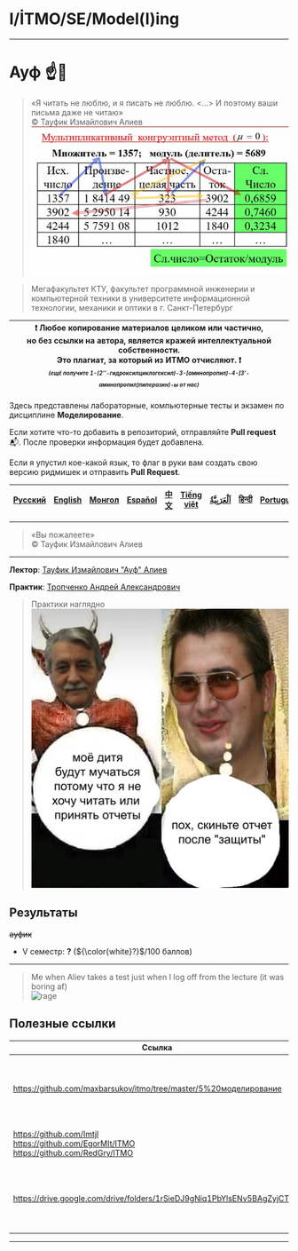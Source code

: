 # I/İTMO/SE/Model(l)ing

---

# Ауф ☝️🐺
> «Я читать не люблю, и я писать не люблю. <...> И поэтому ваши письма даже не читаю»\
© Тауфик Измайлович Алиев
> ![a fucking clock factory lol](/img/charts/arrows.png)

> Мегафакультет КТУ, факультет программной инженерии и компьютерной техники в университете информационной технологии, механики и оптики в г. Санкт-Петербург

| :exclamation: <b>Любое копирование материалов целиком или частично,<br>но без ссылки на автора, является кражей интеллектуальной собственности.<br>Это плагиат, за который из ИТМО отчисляют.</b> :exclamation:<br><sub><sup><i>(ещё получите 1-(2’’-гидроксилциклогексил)-3-[аминопропил]-4-[3’-аминопропил]пиперазин)-ы от нас)</sup></sub></b> |
|---------------------------------------------------------------------------------------------------------------------------------------------------------------------------------------------------------------------------------------------------------------------------------------------------------------------------------------------------|
Здесь представлены лабораторные, компьютерные тесты и экзамен по дисциплине **Моделирование**.

Если хотите что-то добавить в репозиторий, отправляйте **Pull request** :mailbox_with_mail:. После проверки информация будет добавлена.

Если я упустил кое-какой язык, то флаг в руки вам создать свою версию ридмишек и отправить **Pull Request**.

| [<strong>Русский</strong>](https://github.com/XVIIStarPlatinum/itmo/blob/master/Software%20Engineering/Modeling/README.md) | [<strong>English</strong>](https://github.com/XVIIStarPlatinum/itmo/blob/master/Software%20Engineering/Modeling/.docs/README_EN.md) | [<strong>Монгол</strong>](https://github.com/XVIIStarPlatinum/itmo/blob/master/Software%20Engineering/Modeling/.docs/README_MN.md) | [<strong>Español</strong>](https://github.com/XVIIStarPlatinum/itmo/blob/master/Software%20Engineering/Modeling/.docs/README_ES.md) | [<strong>中文</strong>](https://github.com/XVIIStarPlatinum/itmo/blob/master/Software%20Engineering/Modeling/.docs/README_CN.md) | [<strong>Tiếng việt</strong>](https://github.com/XVIIStarPlatinum/itmo/blob/master/Software%20Engineering/Modeling/.docs/README_VN.md) | [<strong><p dir="rtl" lang="ar">اَلْعَرَبِيَّةُ</p></strong>](https://github.com/XVIIStarPlatinum/itmo/blob/master/Software%20Engineering/Modeling/.docs/README_AR.md) | [<strong>हिन्दी</strong>](https://github.com/XVIIStarPlatinum/itmo/blob/master/Software%20Engineering/Modeling/.docs/README_IN.md) | [<strong>Português</strong>](https://github.com/XVIIStarPlatinum/itmo/blob/master/Software%20Engineering/Modeling/.docs/README_PT.md) |
|----------------------------------------------------------------------------------------------------------------------------|-------------------------------------------------------------------------------------------------------------------------------------|------------------------------------------------------------------------------------------------------------------------------------|-------------------------------------------------------------------------------------------------------------------------------------|--------------------------------------------------------------------------------------------------------------------------------|----------------------------------------------------------------------------------------------------------------------------------------|------------------------------------------------------------------------------------------------------------------------------------------------------------------------|------------------------------------------------------------------------------------------------------------------------------------|---------------------------------------------------------------------------------------------------------------------------------------|

---
> «Вы пожалеете»\
© Тауфик Измайлович Алиев
---
**Лектор**: [Тауфик Измайлович "Ауф" Алиев](https://my.itmo.ru/persons/100040)

**Практик**: [Тропченко Андрей Александрович](https://my.itmo.ru/persons/111848)
> Практики наглядно\
> ![Topchenko](/img/memes/my-child-will.png)

## Результаты
<s>ауфик</s>
- V семестр: **?** (${\color{white}?}$/100 баллов)
---

> Me when Aliev takes a test just when I log off from the lecture (it was boring af)\
> ![rage](/img/gifs/rage.gif)

## Полезные ссылки <a name="links"></a>
| Ссылка                                                                                            | Описание                                                                       |
|---------------------------------------------------------------------------------------------------|--------------------------------------------------------------------------------|
| https://github.com/maxbarsukov/itmo/tree/master/5%20моделирование                                 | Лабы от 🦡-а (он сдал самому Ауфу, так что рекомендую вам тоже туда заглянуть) |
| https://github.com/Imtjl <br> https://github.com/EgorMIt/ITMO <br> https://github.com/RedGry/ITMO | Много готовых лабораторных работ, тестов и гайдов                              |
| https://drive.google.com/drive/folders/1rSieDJ9gNiq1PbYlsENv5BAgZyjCTSj9                          | Все необходимые материалы для сдачи УИР или компьютерных тестов                |

---